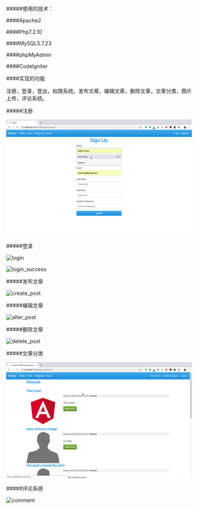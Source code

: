 #####使用的技术：

####Apache2

####Php7.2.10

####MySQL5.7.23

####phpMyAdmin

####CodeIgniter 



####实现的功能

注册，登录，登出，权限系统，发布文章，编辑文章，删除文章，文章分类，图片上传，评论系统。



#####注册

![register_fail](https://github.com/AdamZeng1/CodeIgniter_Blog/blob/master/gif/register_fail.gif)

#####登录

![login](https://github.com/AdamZeng1/CodeIgniter_Blog/blob/master/gif/login.gif)

![login_success](https://github.com/AdamZeng1/CodeIgniter_Blog/blob/master/gif/login_success.gif)

#####发布文章

![create_post](https://github.com/AdamZeng1/CodeIgniter_Blog/blob/master/gif/create_post.gif)

#####编辑文章

![alter_post](https://github.com/AdamZeng1/CodeIgniter_Blog/blob/master/gif/alter_post.gif)



#####删除文章

![delete_post](https://github.com/AdamZeng1/CodeIgniter_Blog/blob/master/gif/delete_post.gif)



#####文章分类

![category](https://github.com/AdamZeng1/CodeIgniter_Blog/blob/master/gif/category.gif)



#####评论系统

![comment](https://github.com/AdamZeng1/CodeIgniter_Blog/blob/master/gif/comment.gif)
